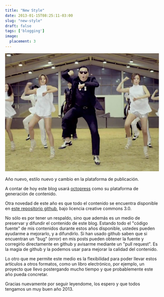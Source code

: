 ```yaml
---
title: "New Style"
date: 2013-01-15T08:25:11-03:00
slug: "new-style"
draft: false
tags: ['blogging']
image:
  placement: 3
---
```


![](psy-gangnam-style-8.jpg)

Año nuevo, estilo nuevo y cambio en la plataforma de publicación.

A contar de hoy este blog usará [octopress](http:///www.octopress.org)
como su plataforma de generación de contenido.

Otra novedad de este año es que todo el contenido se encuentra
disponible en [este repositorio github](https://github.com/lnds/lnds-content), bajo licencia creative
commons 3.0.

No sólo es por tener un respaldo, sino que además es un medio de
preservar y difundir el contenido de este blog. Estando todo el "código
fuente" de mis contenidos durante estos años disponible, ustedes pueden
ayudarme a mejorarlo, y a difundirlo. Si han usado github saben que si
encuentran un "bug" (error) en mis posts pueden obtener la fuente y
corregirlo directamente en github y avisarme mediante un "pull
request". Es la magia de github y la podemos usar para mejorar la
calidad del contenido.

Lo otro que me permite este medio es la flexibilidad para poder llevar
estos artículos a otros formatos, como un libro electrónico, por
ejemplo, un proyecto que llevo postergando mucho tiempo y que
probablemente este año pueda concretar.

Gracias nuevamente por seguir leyendome, los espero y que todos tengamos
un muy buen año 2013.
